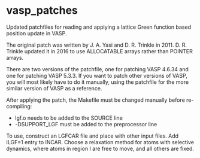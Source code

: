 # vasp_patches

Updated patchfiles for reading and applying a lattice Green function based position update in VASP.

The original patch was written by J. A. Yasi and D. R. Trinkle in 2011. D. R. Trinkle updated it in 2016 to use ALLOCATABLE arrays rather than POINTER arrays.

There are two versions of the patchfile, one for patching VASP 4.6.34 and one for patching VASP 5.3.3. If you want to patch other versions of VASP, you will most likely have to do it manually, using the patchfile for the more similar version of VASP as a reference.

After applying the patch, the Makefile must be changed manually before re-compiling:
* lgf.o needs to be added to the SOURCE line
* -DSUPPORT_LGF must be added to the preprocessor line

To use, construct an LGFCAR file and place with other input files. Add ILGF=1 entry to INCAR. Choose a relaxation method for atoms with selective dynamics, where atoms in region I are free to move, and all others are fixed.